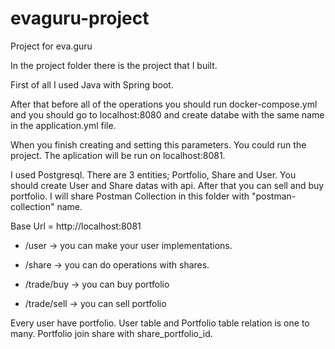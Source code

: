 # evaguru-project
Project for eva.guru

In the project folder there is the project that I built. 

First of all I used Java with Spring boot. 

After that before all of the operations you should run docker-compose.yml and you should go to localhost:8080 and create databe with the same name in the application.yml file. 

When you finish creating and setting this parameters. You could run the project. The aplication will be run on localhost:8081. 

I used Postgresql. There are 3 entities; Portfolio, Share and User. You should create User and Share datas with api. After that you can sell and buy portfolio. I will share Postman Collection in this folder with "postman-collection" name. 


Base Url = http://localhost:8081

 + /user  -> you can make your user implementations. 

 + /share  -> you can do operations with shares. 
 
 + /trade/buy -> you can buy portfolio 
 
 + /trade/sell -> you can sell portfolio 

  
Every user have portfolio. User table and Portfolio table relation is one to many. Portfolio join share with share_portfolio_id.  
